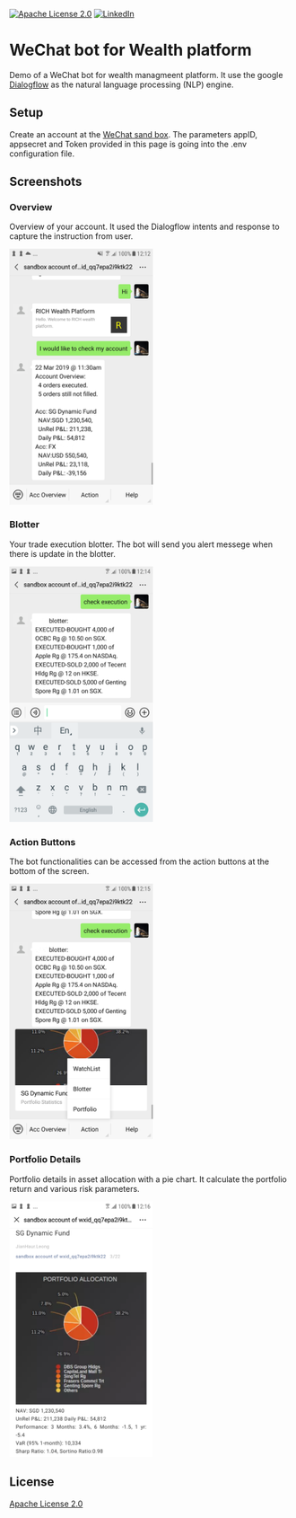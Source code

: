 [![Apache License 2.0][license-shield]][license-url]
[![LinkedIn][linkedin-shield]][linkedin-url]

# WeChat bot for Wealth platform 

Demo of a WeChat bot for wealth managmeent platform. It use the google [Dialogflow](https://dialogflow.com/) as the natural language processing (NLP) engine.

## Setup

Create an account at the [WeChat sand box](https://mp.weixin.qq.com/debug/cgi-bin/sandbox?t=sandbox/login). The parameters appID, appsecret and Token provided in this page is going into the .env configuration file.


## Screenshots

### Overview
Overview of your account. It used the Dialogflow intents and response to capture the instruction from user.
<p align="left">
  <img src="images/Screenshot_overview.png" width="256">
</p>

### Blotter
Your trade execution blotter. The bot will send you alert messege when there is update in the blotter.
<p align="left">
  <img src="images/Screenshot_blotter.png" width="256">
</p>

### Action Buttons
The bot functionalities can be accessed from the action buttons at the bottom of the screen.
<p align="left">
  <img src="images/Screenshot_action_button.png" width="256">
</p>

### Portfolio Details
Portfolio details in asset allocation with a pie chart. It calculate the portfolio return and various risk parameters.
<p align="left">
  <img src="images/Screenshot_portfolio_detail.png" width="256">
</p>



## License
[Apache License 2.0](https://github.com/jhleong/Wealth-Wechat-bot/blob/master/LICENSE)


<!-- MARKDOWN LINKS & IMAGES -->
<!-- https://www.markdownguide.org/basic-syntax/#reference-style-links -->
[license-shield]: https://img.shields.io/github/license/jhleong/Wealth-Wechat-bot
[license-url]: https://github.com/jhleong/Wealth-Wechat-bot/blob/master/LICENSE
[linkedin-shield]: https://img.shields.io/badge/-LinkedIn-black.svg?style=flat-square&logo=linkedin
[linkedin-url]: https://www.linkedin.com/in/jhleong/
